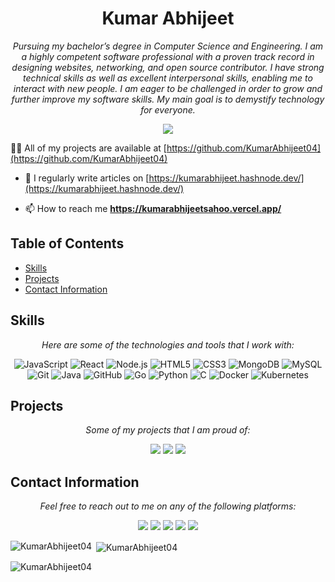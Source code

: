 <p align="center">

<h1 align="center">Kumar Abhijeet</h1>

<p align="center">
  <em>Pursuing my bachelor’s degree in Computer Science and Engineering. I am a highly competent software professional with a proven track record in designing websites, networking, and open source contributor. I have strong technical skills as well as excellent interpersonal skills, enabling me to interact with new people. I am eager to be challenged in order to grow and further improve my software skills. My main goal is to demystify technology for everyone.</em>
</p>

<p align="center">
  <a href="https://kumarabhijeet.tech/" target="_blank"><img src="https://img.shields.io/badge/View%20My%20Profile-9cf?style=for-the-badge"></a>
</p>

👨‍💻 All of my projects are available at [https://github.com/KumarAbhijeet04](https://github.com/KumarAbhijeet04)

- 📝 I regularly write articles on [https://kumarabhijeet.hashnode.dev/](https://kumarabhijeet.hashnode.dev/)

- 📫 How to reach me **https://kumarabhijeetsahoo.vercel.app/**
## Table of Contents

- [Skills](#skills)
- [Projects](#projects)
- [Contact Information](#contact-information)

## Skills

<p align="center">
  <em>Here are some of the technologies and tools that I work with:</em>
</p>

<p align="center">
  <img src="https://img.shields.io/badge/JavaScript-F7DF1E?style=for-the-badge&logo=javascript&logoColor=black" alt="JavaScript">
  <img src="https://img.shields.io/badge/React-61DAFB?style=for-the-badge&logo=react&logoColor=black" alt="React">
  <img src="https://img.shields.io/badge/Node.js-43853D?style=for-the-badge&logo=node.js&logoColor=white" alt="Node.js">
  <img src="https://img.shields.io/badge/HTML5-E34F26?style=for-the-badge&logo=html5&logoColor=white" alt="HTML5">
  <img src="https://img.shields.io/badge/CSS3-1572B6?style=for-the-badge&logo=css3&logoColor=white" alt="CSS3">
  <img src="https://img.shields.io/badge/MongoDB-4EA94B?style=for-the-badge&logo=mongodb&logoColor=white" alt="MongoDB">
  <img src="https://img.shields.io/badge/MySQL-00000F?style=for-the-badge&logo=mysql&logoColor=white" alt="MySQL">
  <img src="https://img.shields.io/badge/Git-F05032?style=for-the-badge&logo=git&logoColor=white" alt="Git">
  <img src="https://img.shields.io/badge/Java-007396?style=for-the-badge&logo=java&logoColor=white" alt="Java">
  <img src="https://img.shields.io/badge/GitHub-100000?style=for-the-badge&logo=github&logoColor=white" alt="GitHub">
  <img src="https://img.shields.io/badge/Go-00ADD8?style=for-the-badge&logo=go&logoColor=white" alt="Go">
  <img src="https://img.shields.io/badge/Python-3776AB?style=for-the-badge&logo=python&logoColor=white" alt="Python">
  <img src="https://img.shields.io/badge/C-00599C?style=for-the-badge&logo=c&logoColor=white" alt="C">
  <img src="https://img.shields.io/badge/Docker-2CA5E0?style=for-the-badge&logo=docker&logoColor=white" alt="Docker">
  <img src="https://img.shields.io/badge/Kubernetes-326CE5?style=for-the-badge&logo=kubernetes&logoColor=white" alt="Kubernetes">
</p>

## Projects
<!-- fetch my projects from my github repo and display them here git hub link https://github.com/KumarAbhijeet04 -->


<p align="center">
  <em>Some of my projects that I am proud of:</em>
</p>

<p align="center">
  <a href="https://github.com/KumarAbhijeet04/Weather-App" target="_blank"><img src="https://img.shields.io/badge/Project%201-9cf?style=for-the-badge"></a>
  <a href="https://github.com/KumarAbhijeet04/DiceGame" target="_blank"><img src="https://img.shields.io/badge/Project%202-9cf?style=for-the-badge"></a>
  <a href="https://github.com/KumarAbhijeet04/ACM-StudentChapter" target="_blank"><img src="https://img.shields.io/badge/Project%203-9cf?style=for-the-badge"></a>
</p>

## Contact Information

<p align="center">
  <em>Feel free to reach out to me on any of the following platforms:</em>
</p>

<p align="center">
  <a href="https://github.com/KumarAbhijeet04" target="_blank"><img src="https://img.shields.io/badge/GitHub-100000?style=for-the-badge&logo=github&logoColor=white"></a>
  <a href="https://www.linkedin.com/in/kumarabhijeet04/" target="_blank"><img src="https://img.shields.io/badge/LinkedIn-0077B5?style=for-the-badge&logo=linkedin&logoColor=white"></a>
  <a href="https://twitter.com/KumarAbhijeet04" target="_blank"><img src="https://img.shields.io/badge/Twitter-1DA1F2?style=for-the-badge&logo=twitter&logoColor=white"></a>
  <a href="https://kumarabhijeet.hashnode.dev/" target="_blank"><img src="https://img.shields.io/badge/Hashnode-2962FF?style=for-the-badge&logo=hashnode&logoColor=white"></a>
  <a href="https://stackoverflow.com/users/19119239/kumar-abhijeet" target="_blank"><img src="https://img.shields.io/badge/StackOverflow-FE7A16?style=for-the-badge&logo=stackoverflow&logoColor=white"></a>
</p>

<p><img align="left" src="https://github-readme-stats.vercel.app/api/top-langs?username=KumarAbhijeet04&show_icons=true&locale=en&layout=compact" alt="KumarAbhijeet04" /></p>

<p>&nbsp;<img align="center" src="https://github-readme-stats.vercel.app/api?username=KumarAbhijeet04&show_icons=true&locale=en" alt="KumarAbhijeet04" /></p>

<p><img align="center" src="https://github-readme-streak-stats.herokuapp.com/?user=KumarAbhijeet04&" alt="KumarAbhijeet04" /></p>
